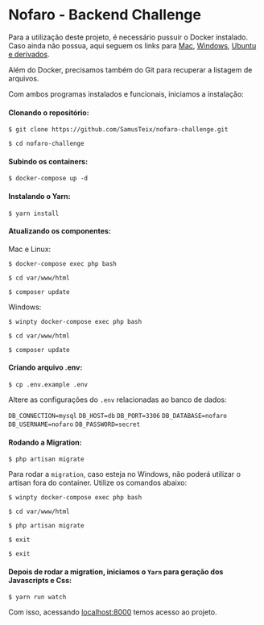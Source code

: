 # Nofaro - Backend Challenge

Para a utilização deste projeto, é necessário pussuir o Docker instalado.
Caso ainda não possua, aqui seguem os links para <a href="https://www.mundodocker.com.br/tag/docker-mac/" target="_blank">Mac</a>, <a href="https://www.mundodocker.com.br/tag/docker-windows/" target="_blank">Windows</a>, <a href="https://www.edivaldobrito.com.br/docker-no-ubuntu/" target="_blank">Ubuntu e derivados</a>.

Além do Docker, precisamos também do Git para recuperar a listagem de arquivos.

Com ambos programas instalados e funcionais, iniciamos a instalação:


#### Clonando o repositório:

`$ git clone https://github.com/SamusTeix/nofaro-challenge.git`

`$ cd nofaro-challenge`


#### Subindo os containers:

`$ docker-compose up -d`


#### Instalando o Yarn:

`$ yarn install`


#### Atualizando os componentes:

Mac e Linux:

`$ docker-compose exec php bash`

`$ cd var/www/html`

`$ composer update`


Windows:

`$ winpty docker-compose exec php bash`

`$ cd var/www/html`

`$ composer update`


#### Criando arquivo .env:

`$ cp .env.example .env`

Altere as configurações do `.env` relacionadas ao banco de dados:

`DB_CONNECTION=mysql` 
`DB_HOST=db` 
`DB_PORT=3306` 
`DB_DATABASE=nofaro` 
`DB_USERNAME=nofaro` 
`DB_PASSWORD=secret` 


#### Rodando a Migration:

`$ php artisan migrate`


Para rodar a `migration`, caso esteja no Windows, não poderá utilizar o artisan fora do container. Utilize os comandos abaixo:

`$ winpty docker-compose exec php bash`

`$ cd var/www/html`

`$ php artisan migrate`

`$ exit`

`$ exit`


#### Depois de rodar a migration, iniciamos o `Yarn` para geração dos Javascripts e Css:

`$ yarn run watch`


Com isso, acessando <a href="http://localhost:8000" target="_blank">localhost:8000</a> temos acesso ao projeto.
